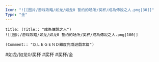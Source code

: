 ```yaml
---
Icon: "![[图片/游戏攻略/如龙/如龙0 誓约的场所/奖杯/成為傳說之人.png|30]]"
Type: "金"
---
```

```ad-common-gold-trophy
title: (Title:: "成為傳說之人")
![[图片/游戏攻略/如龙/如龙0 誓约的场所/奖杯/成為傳說之人.png|100]]

(Comment:: "以ＬＥＧＥＮＤ難度完成遊戲本篇")
```

#如龙/如龙0/奖杯 #奖杯 #奖杯/金
